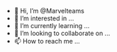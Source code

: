 - 👋 Hi, I’m @Marvelteams
- 👀 I’m interested in ...
- 🌱 I’m currently learning ...
- 💞️ I’m looking to collaborate on ...
- 📫 How to reach me ...

<!---
Marvelteams/Marvelteams is a ✨ special ✨ repository because its `README.md` (this file) appears on your GitHub profile.
You can click the Preview link to take a look at your changes.
--->
